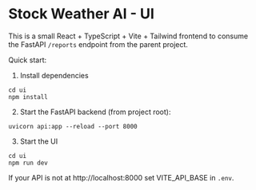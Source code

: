 # Stock Weather AI - UI

This is a small React + TypeScript + Vite + Tailwind frontend to consume the FastAPI `/reports` endpoint from the parent project.

Quick start:

1. Install dependencies

```
cd ui
npm install
```

2. Start the FastAPI backend (from project root):

```
uvicorn api:app --reload --port 8000
```

3. Start the UI

```
cd ui
npm run dev
```

If your API is not at http://localhost:8000 set VITE_API_BASE in `.env`.
